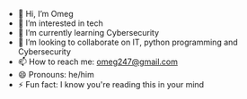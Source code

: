 - 👋 Hi, I’m Omeg
- 👀 I’m interested in tech
- 🌱 I’m currently learning Cybersecurity
- 💞️ I’m looking to collaborate on IT, python programming and Cybersecurity
- 📫 How to reach me: omeg247@gmail.com
- 😄 Pronouns: he/him
- ⚡ Fun fact: I know you're reading this in your mind

<!---
Omeg247/Omeg247 is a ✨ special ✨ repository because its `README.md` (this file) appears on your GitHub profile.
You can click the Preview link to take a look at your changes.
--->
